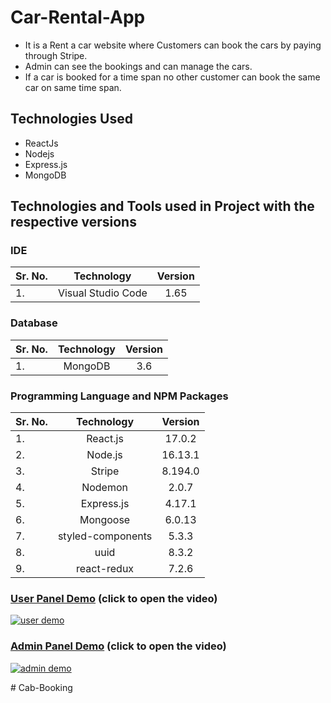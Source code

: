 # Car-Rental-App
- It is a Rent a car website where Customers can book the cars by paying through Stripe. 
- Admin can see the bookings and can manage the cars. 
- If a car is booked for a time span no other customer can book the same car on same time span.

## Technologies Used

- ReactJs
- Nodejs
- Express.js
- MongoDB

## Technologies and Tools used in Project with the respective versions

### IDE

| Sr. No. |     Technology     | Version |
| :------ | :----------------: | :-----: |
| 1.      | Visual Studio Code |  1.65   |

### Database

| Sr. No. | Technology | Version |
| :------ | :--------: | :-----: |
| 1.      |  MongoDB   |   3.6   |

### Programming Language and NPM Packages

| Sr. No. |  Technology  | Version |
| :------ | :----------: | :-----: |
| 1.      |   React.js   | 17.0.2 |
| 2.      |   Node.js    | 16.13.1 |
| 3.      |   Stripe     | 8.194.0 |
| 4.      |   Nodemon    |  2.0.7  |
| 5.      |  Express.js  |  4.17.1   |
| 6.      |   Mongoose   | 6.0.13  |
| 7.      |  styled-components   |  5.3.3  |
| 8.      |   uuid       |  8.3.2  |
| 9.      |   react-redux       |  7.2.6 |



### [User Panel Demo](https://www.youtube.com/watch?v=l4MMxoHn__8) (click to open the video)
[![user demo](https://img.youtube.com/vi/l4MMxoHn__8/sddefault.jpg)](https://www.youtube.com/watch?v=l4MMxoHn__8)


### [Admin Panel Demo](https://www.youtube.com/watch?v=2JC6r0FfGdo) (click to open the video)
[![admin demo](https://img.youtube.com/vi/2JC6r0FfGdo/sddefault.jpg)](https://www.youtube.com/watch?v=2JC6r0FfGdo)

#   C a b - B o o k i n g  
 